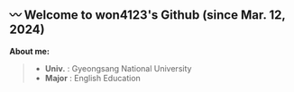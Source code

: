 ## 〰️ Welcome to won4123's Github (since Mar. 12, 2024)

**About me:**
>* **Univ.** : Gyeongsang National University
>* **Major** : English Education
